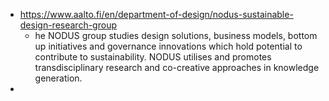 - https://www.aalto.fi/en/department-of-design/nodus-sustainable-design-research-group
	- he NODUS group studies design solutions, business models, bottom up initiatives and governance innovations which hold potential to contribute to sustainability. NODUS utilises and promotes transdisciplinary research and co-creative approaches in knowledge generation.
- 